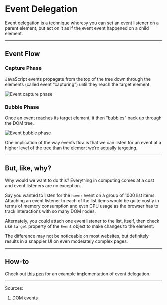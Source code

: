 # Event Delegation

Event delegation is a technique whereby you can set an event listener on a parent element, but act on it as if the event event happened on a child element.

------

## Event Flow

### Capture Phase

JavaScript events propagate from the top of the tree down through the elements (called event “capturing”) until they reach the target element.

![Event capture phase](https://raw.githubusercontent.com/segdeha/pdxcodeguild/master/3.%20JavaScript/assets/event-flow-capture.png?token=AAAQ0s14P6-nx-bhYCpbSsLEr8UhVc_Eks5XailTwA%3D%3D)

### Bubble Phase

Once an event reaches its target element, it then “bubbles” back up through the DOM tree.

![Event bubble phase](https://raw.githubusercontent.com/segdeha/pdxcodeguild/master/3.%20JavaScript/assets/event-flow-bubble.png?token=AAAQ0mLyanwGCJ7st1Iwm9Yyr64OX7C-ks5XaimGwA%3D%3D)

One implication of the way events flow is that we can listen for an event at a higher level of the tree than the element we’re actually targeting.

------

## But, like, why?

Why would we want to do this? Everything in computing comes at a cost and event listeners are no exception.

Say you wanted to listen for the `hover` event on a group of 1000 list items. Attaching an event listener to each of the list items would be quite costly in terms of memory consumption and even CPU usage as the browser has to track interactions with so many DOM nodes.

Alternately, you could attach one event listener to the list, itself, then check use `target` property of the `Event` object to make changes to the element.

The difference may not be noticeable on most websites, but definitely results in a snappier UI on even moderately complex pages.

------

## How-to

Check out [this pen](http://codepen.io/segdeha/pen/aZZzjr) for an example implementation of event delegation. 

------

Sources:

1. [DOM events](https://en.wikipedia.org/wiki/DOM_events)
